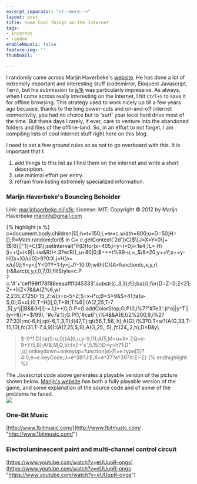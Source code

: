 ```yaml
---
excerpt_separator: "<!--more-->"
layout: post
title: Some Cool Things on the Internet
tags:
- internet
- random
enableNepali: false
feature-img: ''
thumbnail: ''

---
```

I randomly came across Marijn Haverbeke's [website](https://marijnhaverbeke.nl/ "Marijn's Website"). He has done a lot of extremely important and interesting stuff (codemirror, Eloquent Javascript, Tern), but his submission to [js1k](https://js1k.com "js1k code golfing") was particularly impressive. As always, when I come across really interesting on the internet, I hit `Ctrl+S` to save it for offline browsing. This strategy used to work nicely up till a few years ago because, thanks to the long power-cuts and on-and-off internet connectivity, you had no choice but to 'surf' your local hard drive most of the time. But these days I rarely, if ever, care to venture into the abandoned folders and files of the offline-land. So, in an effort to not forget, I am compiling lists of cool internet stuff right here on this blog.

<!--more-->

I need to set a few ground rules so as not to go overboard with this. It is important that I:

1. add things to this list as I find them on the internet and write a short description.
2. use minimal effort per entry.
3. refrain from listing extremely specialized information.

### Marijn Haverbeke's Bouncing Beholder

Link: [marijnhaerbeke.nl/js1k](https://marijnhaverbeke.nl/js1k/); License: MIT; Copyright © 2012 by Marijn Haverbeke <marijnh@gmail.com>

{% highlight js %}
c=document.body.children\[0\];h=t=150;L=w=c.width=800;u=D=50;H=\[\];R=Math.random;for($ in C=
c.getContext('2d'))C\[$\[J=X=Y=0\]+($\[6\]||'')\]=C\[$\];setInterval("if(D)for(x=405,i=y=I=0;i<1e4;)L=  
H\[i++\]=i<9|L<w&R()<.3?w:R()_u+80|0;$=++t%99-u;$=$_$/8+20;y+=Y;x+=y-H\[(x+X)/u|0\]>9?0:X;j=H\[o=  
x/u|0\];Y=y<j|Y<0?Y+1:(y=j,J?-10:0);with(C){A=function(c,x,y,r){r&&arc(x,y,r,0,7,0);fillStyle=c.P  
?c:'#'+'ceff99ff78f86eeaaffffd45333'.substr(c_3,3);f();ba()};for(D=Z=0;Z<21;Z++){Z<7&&A(Z%6,w/  
2,235,Z?250-15_Z:w);i=o-5+Z;S=x-i*u;B=S>9&S<41;ta(u-S,0);G=cL(0,T=H\[i\],0,T+9);T%6||(A(2,25,T-7  
,5),y^j||B&&(H\[i\]-=.1,I++));G.P=G.addColorStop;G.P(0,i%7?'#7e3':(i^o||y^T||(y=H\[i\]+=$/99),  
'#c7a'));G.P(1,'#ca6');i%4&&A(6,t/2%200,9,i%2?27:33);m(-6,h);qt(-6,T,3,T);l(47,T);qt(56,T,56,  
h);A(G);i%3?0:T<w?(A(G,33,T-15,10),fc(31,T-7,4,9)):(A(7,25,$,9),A(G,25,$,5),fc(24,$,2,h),D=B&y\\

> $-9?1:D);ta(S-u,0)}A(6,u,y-9,11);A(5,M=u+X*.7,Q=y-9+Y/5,8);A(8,M,Q,5);fx(I+'c',5,15)}D=y>h?1:D"
> ,u);onkeydown=onkeyup=function(e){E=e.type\[5\]?4:0;e=e.keyCode;J=e^38?J:E;X=e^37?e^39?X:E:-E}
> {% endhighlight %}

The Javascript code above generates a playable version of the picture shown below. [Marijn's website](https://marijnhaverbeke.nl/js1k/) has both a fully playable version of the game, and some explanation of the source code and of some of the problems he faced.  
![](https://nirav.com.np/assets/img/bouncingBeholder.png)

### One-Bit Music

[http://www.1bitmusic.com/](http://www.1bitmusic.com/ "http://www.1bitmusic.com/")

### Electroluminescent paint and multi-channel control circuit

[https://www.youtube.com/watch?v=eUUupR-ongs](https://www.youtube.com/watch?v=eUUupR-ongs "https://www.youtube.com/watch?v=eUUupR-ongs")

### 